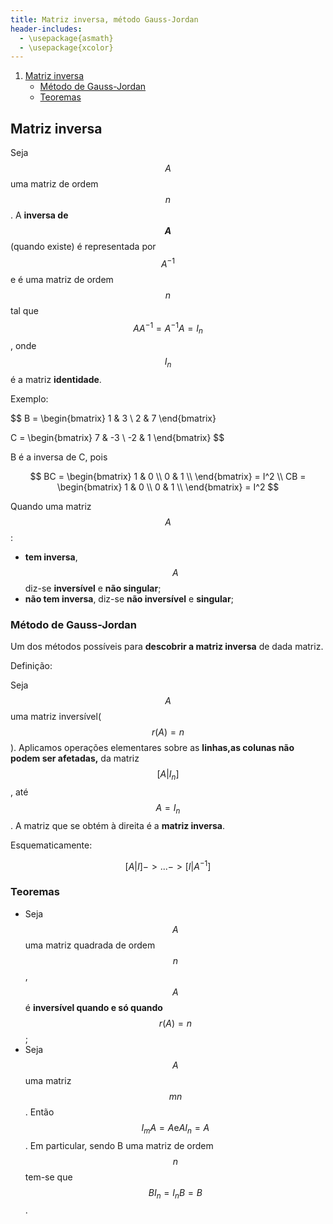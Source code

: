 ```yaml
---
title: Matriz inversa, método Gauss-Jordan
header-includes:
  - \usepackage{asmath}
  - \usepackage{xcolor}
---
```


1. [Matriz inversa](#matriz-inversa)
   * [Método de Gauss-Jordan](#método-de-gauss-jordan)
   * [Teoremas](#teoremas)

## Matriz inversa

Seja $$A$$ uma matriz de ordem $$n$$. A __inversa de $$A$$__ (quando existe) é
representada por $$A^{-1}$$ e é uma matriz de ordem $$n$$ tal que $$AA^{-1}
=A^{-1}A=I_n$$, onde $$I_n$$ é a matriz __identidade__.

Exemplo:

$$
B = \begin{bmatrix}
1 & 3 \\
2 & 7 
\end{bmatrix}

C = \begin{bmatrix}
7 & -3 \\
-2 & 1 
\end{bmatrix}
$$

B é a inversa de C, pois

$$
BC = \begin{bmatrix}
1 & 0 \\ 
0 & 1 \\ 
\end{bmatrix}
= I^2
\\
CB = \begin{bmatrix}
1 & 0 \\ 
0 & 1 \\ 
\end{bmatrix}
= I^2
$$

Quando uma matriz $$A$$:
- __tem inversa__, $$A$$ diz-se __inversível__ e __não singular__;
- __não tem inversa__, diz-se __não inversível__ e __singular__;

### Método de Gauss-Jordan

Um dos métodos possíveis para __descobrir a matriz inversa__ de dada matriz.  

Definição:  

Seja $$A$$ uma matriz inversível($$r(A)=n$$). Aplicamos operações elementares
sobre as __linhas,as colunas não podem ser afetadas,__ da matriz $$[A|I_n]$$,
até $$A=I_n$$. A matriz que se obtém à direita é a __matriz inversa__.

Esquematicamente:

$$ [A|I] -> ... -> [I|A^{-1}] $$

### Teoremas

- Seja $$A$$ uma matriz quadrada de ordem $$n$$, $$A$$ é __inversível quando
e só quando__ $$r(A)=n$$;
- Seja $$A$$ uma matriz $$mn$$. Então $$I_mA=A \text{e} AI_n=A$$. Em particular,
sendo B uma matriz de ordem $$n$$ tem-se que $$BI_n=I_nB=B$$.

